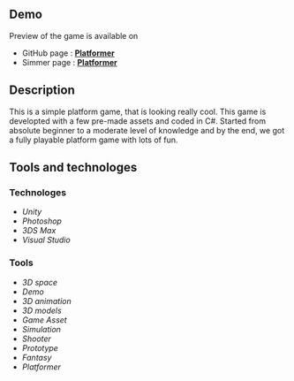 ## Demo ##
Preview of the game is available on
- GitHub page : **[Platformer](https://vladimirakolar.github.io/Platformer/)**
- Simmer page : **[Platformer](https://simmer.io/@VladimiraKolar/platformer)**

## Description ##
This is a simple platform game, that is looking really cool. This game is developted with a few pre-made assets and coded in C#. 
Started from absolute beginner to a moderate level of knowledge and by the end, we got a fully playable platform game with lots of fun.

## Tools and technologes ##
### Technologes ###
* *Unity*
* *Photoshop*
* *3DS Max*
* *Visual Studio*

### Tools ###
* *3D space*
* *Demo*
* *3D animation*
* *3D models*
* *Game Asset*
* *Simulation*
* *Shooter*
* *Prototype*
* *Fantasy*
* *Platformer*